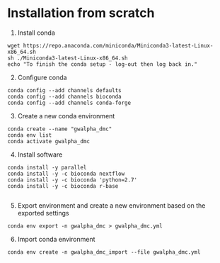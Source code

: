 # Installation from scratch

1. Install conda
```shell
wget https://repo.anaconda.com/miniconda/Miniconda3-latest-Linux-x86_64.sh
sh ./Miniconda3-latest-Linux-x86_64.sh
echo "To finish the conda setup - log-out then log back in."
```
2. Configure conda
```shell
conda config --add channels defaults
conda config --add channels bioconda
conda config --add channels conda-forge
```

3. Create a new conda environment
```shell
conda create --name "gwalpha_dmc"
conda env list
conda activate gwalpha_dmc
```

4. Install software
```shell
conda install -y parallel
conda install -y -c bioconda nextflow
conda install -y -c bioconda 'python=2.7'
conda install -y -c bioconda r-base


```

5. Export environment and create a new environment based on the exported settings
```shell
conda env export -n gwalpha_dmc > gwalpha_dmc.yml
```

6. Import conda environment
```shell
conda env create -n gwalpha_dmc_import --file gwalpha_dmc.yml
```